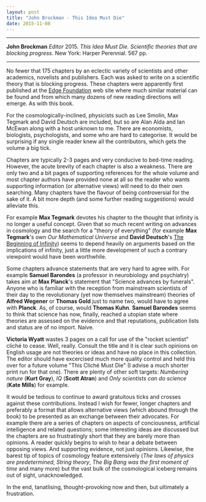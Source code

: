 ```yaml
---
layout: post
title: "John Brockman - This Idea Must Die"
date: 2015-11-08
---
```


***
<b>John Brockman</b> _Editor_ 2015. _This Idea Must Die. Scientific theories that are blocking progress_. New York: Harper Perennial. 567 pp.

***

No fewer that 175 chapters by an eclectic variety of scientists and other academics, novelists and publishers. Each was asked to write on a scientific theory that is blocking progress.  These chapters were apparently first published at the <a href="http://edge.org/"> Edge Foundation</a> web site where much similar material can be found and from which many dozens of new reading directions will emerge.  As with this book.

For the cosmologically-inclined, physicists such as Lee Smolin, Max Tegmark and David Deutsch are included, but so are Alan Alda and Ian McEwan along with a host unknown to me.  There are economists, biologists, psychologists, and some who are hard to categorise.  It would be surprising if any single reader knew all the contributors, which gets the volume a big tick.

Chapters are typically 2-3 pages and very conducive to bed-time reading. However, the acute brevity of each chapter is also a weakness.  There are only two and a bit pages of supporting references for the whole volume and most chapter authors have provided none at all so the reader who wants supporting information (or alternative views) will need to do their own searching.  Many chapters have the flavour of being controversial for the sake of it.  A bit more depth (and some further reading suggestions) would alleviate this.  

For example <b>Max Tegmark</b> devotes his chapter to the thought that infinity is no longer a useful concept. Given that so much recent writing on advances in cosmology and the search for a "theory of everything" (for example <b>Max Tegmark</b>'s own _Our Mathematical Universe_ and <b>David Deutsch</b>'s <a href= "https://timeteam.github.io/blog/2015/11/01/The-Beginning-of-Infinity/"> The Beginning of Infinity</a>) seems to depend heavily on arguments based on the implications of infinity, just a little more development of such a contrary viewpoint would have been worthwhile.  

Some chapters advance statements that are very hard to agree with.  For example <b>Samuel Barondes</b> (a professor in neurobiology and psychiatry) takes aim at **Max Planck**'s statement that "Science advances by funerals".  Anyone who is familiar with the reception from mainstream scientists of their day to the revolutionary (yet now themselves mainstream) theories of **Alfred Wegener** or **Thomas Gold** just to name two, would have to agree with **Planck**.  As, of course, would **Thomas Kuhn**.  <b>Samuel Barondes</b> seems to think that science has now, finally, reached a utopian state where theories are assessed on the evidence and that reputations, publication lists and status are of no import.  Naive.   

**Victoria Wyatt** wastes 3 pages on a call for use of the "rocket scientist" cliché to cease. Well, really. Consult the title and it is clear such opinions on English usage are not theories or ideas and have no place in this collection.  The editor should have excercised much more quality control and held this over for a future volume "This Cliché Must Die" (I advise a much shorter print run for that one).  There are plenty of other soft targets: _Numbering nature_ (**Kurt Gray**), _IQ_ (**Scott Atran**) and _Only scientists can do science_ (**Kate Mills**)  for example.

It would be tedious to continue to award gratuitous ticks and crosses against these contributions.  Instead I wish for fewer, longer chapters and preferably a format that allows alternative views (which abound through the book) to be presented as an exchange between their advocates.  For example there are a series of chapters on aspects of conciousness, artificial intelligence and related questions; some interesting ideas are discussed but the chapters are so frustratingly short that they are barely more than opinions.  A reader quickly begins to wish to hear a debate between opposing views.  And supporting evidence, not just opinions.  Likewise, the barest tip of topics of cosmology feature extensively (_The laws of physics are predetermined_, _String theory_, _The Big Bang was the first moment of time_ and many more) but the vast bulk of the cosmological iceberg remains out of sight, unacknowledged. 

In the end, tanatlising, thought-provoking now and then, but ultimately a frustration.

